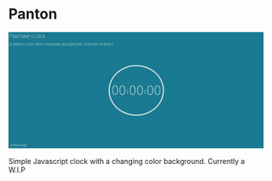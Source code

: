 # Panton

![Panton Screenshot](img/Screenshot-pic.JPG)

Simple Javascript clock with a changing color background. Currently a W.I.P

